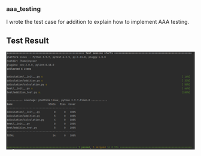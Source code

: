 ### aaa_testing
I wrote the test case for addition to explain how to implement AAA testing.

## Test Result
![Result](image/test_result.png)
